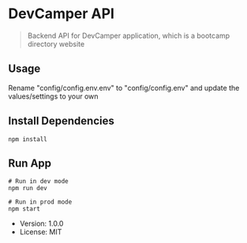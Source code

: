 # DevCamper API

> Backend API for DevCamper application, which is a bootcamp directory website

## Usage
Rename "config/config.env.env" to "config/config.env" and update the values/settings to your own

## Install Dependencies
```
npm install
```

## Run App
```
# Run in dev mode
npm run dev

# Run in prod mode
npm start
```

- Version: 1.0.0
- License: MIT
